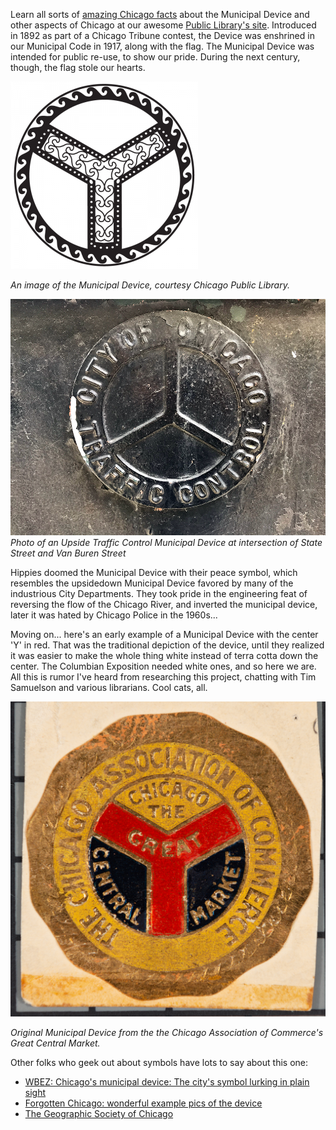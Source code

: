 

Learn all sorts of [amazing Chicago facts](https://www.chipublib.org/chicago-facts/) about the Municipal Device and other aspects of Chicago at our awesome [Public Library's site](https://www.chipublib.org/). Introduced in 1892 as part of a Chicago Tribune contest, the Device was enshrined in our Municipal Code in 1917, along with the flag. The Municipal Device was intended for public re-use, to show our pride. During the next century, though, the flag stole our hearts.

![Municipal Device Image, from the library site.](/assets/img/municipal-device-300x300.png)

_An image of the Municipal Device, courtesy Chicago Public Library._

![Upside Traffic Control Municipal Device at intersection of State Street and Van Buren Street](/assets/img/municipal-device-upsidedown-photo.png)
_Photo of an Upside Traffic Control Municipal Device at intersection of State Street and Van Buren Street_

Hippies doomed the Municipal Device with their peace symbol, which resembles the upsidedown Municipal Device favored by many of the industrious City Departments. They took pride in the engineering feat of reversing the flow of the Chicago River, and inverted the municipal device, later it was hated by Chicago Police in the 1960s...

Moving on... here's an early example of a Municipal Device with the center 'Y' in red. That was the traditional depiction of the device, until they realized it was easier to make the whole thing white instead of terra cotta down the center. The Columbian Exposition needed white ones, and so here we are. All this is rumor I've heard from researching this project, chatting with Tim Samuelson and various librarians. Cool cats, all.

![Original Municipal Device from the the Chicago Association of Commerce](/assets/img/municipal-device-commerce.png)

_Original Municipal Device from the the Chicago Association of Commerce's Great Central Market._

Other folks who geek out about symbols have lots to say about this one:

* [WBEZ: Chicago's municipal device: The city's symbol lurking in plain sight](https://www.wbez.org/shows/wbez-news/chicagos-municipal-device-the-citys-symbol-lurking-in-plain-sight/fd9cf47b-904e-4654-ad06-ff7fc8727758)
* [Forgotten Chicago: wonderful example pics of the device](https://forgottenchicago.com/articles/the-municipal-device/)
* [The Geographic Society of Chicago](https://www.geographicsociety.org/the-chicago-y/)

